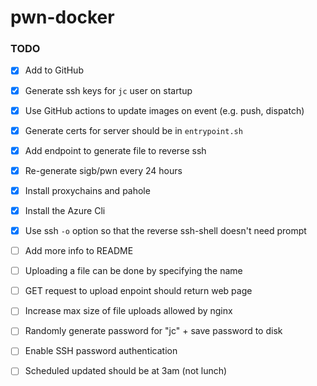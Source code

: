 # pwn-docker

### TODO

- [x] Add to GitHub
- [x] Generate ssh keys for `jc` user on startup
- [x] Use GitHub actions to update images on event (e.g. push, dispatch)
- [x] Generate certs for server should be in `entrypoint.sh`
- [x] Add endpoint to generate file to reverse ssh
- [x] Re-generate sigb/pwn every 24 hours
- [x] Install proxychains and pahole
- [x] Install the Azure Cli
- [x] Use ssh `-o` option so that the reverse ssh-shell doesn't need prompt
- [ ] Add more info to README
- [ ] Uploading a file can be done by specifying the name
- [ ] GET request to upload enpoint should return web page
- [ ] Increase max size of file uploads allowed by nginx
- [ ] Randomly generate password for "jc" + save password to disk
- [ ] Enable SSH password authentication
- [ ] Scheduled updated should be at 3am (not lunch)

